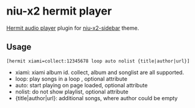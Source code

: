 # niu-x2 hermit player

[Hermit audio player](http://mufeng.me/hermit-for-wordpress.html) plugin for [niu-x2-sidebar](https://github.com/mawenbao/niu-x2-sidebar) theme.

## Usage

    [hermit xiami=collect:12345678 loop auto nolist {title|author|url}]

* xiami: xiami album id. collect, album and songlist are all supported.
* loop: play songs in a loop , optional attribute
* auto: start playing on page loaded, optional attribute
* nolist: do not show playlist, optional attribute
* {title|author|url}: additional songs, where author could be empty
